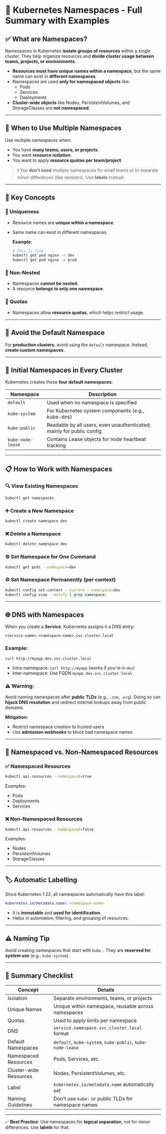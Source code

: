 
# 🧱 Kubernetes Namespaces - Full Summary with Examples

## ✅ What are Namespaces?

Namespaces in Kubernetes **isolate groups of resources** within a single cluster. They help organize resources and **divide cluster usage between teams, projects, or environments**.

- **Resources must have unique names within a namespace**, but the same name can exist in **different namespaces**.
- Namespaces are used **only for namespaced objects** like:
  - Pods
  - Services
  - Deployments
- **Cluster-wide objects** like Nodes, PersistentVolumes, and StorageClasses are **not namespaced**.

---

## 🚀 When to Use Multiple Namespaces

Use multiple namespaces when:
- You have **many teams, users, or projects**.
- You want **resource isolation**.
- You want to apply **resource quotas per team/project**.

> ❗ You **don’t need** multiple namespaces for small teams or to separate minor differences (like versions). Use **labels** instead.

---

## 🧠 Key Concepts

### 🔹 Uniqueness
- Resource names are **unique within a namespace**.
- Same name can exist in different namespaces.
  
  **Example:**
  ```bash
  # This is fine
  kubectl get pod nginx -n dev
  kubectl get pod nginx -n prod
  ```

### 🔹 Non-Nested
- Namespaces **cannot be nested**.
- A resource **belongs to only one namespace**.

### 🔹 Quotas
- Namespaces allow **resource quotas**, which helps restrict usage.

---

## 🚫 Avoid the Default Namespace

For **production clusters**, avoid using the `default` namespace. Instead, **create custom namespaces**.

---

## 🧰 Initial Namespaces in Every Cluster

Kubernetes creates these **four default namespaces**:

| Namespace         | Description |
|------------------|-------------|
| `default`         | Used when no namespace is specified |
| `kube-system`     | For Kubernetes system components (e.g., kube-dns) |
| `kube-public`     | Readable by all users, even unauthenticated; mainly for public config |
| `kube-node-lease` | Contains Lease objects for node heartbeat tracking |

---

## 📋 How to Work with Namespaces

### 🔍 View Existing Namespaces
```bash
kubectl get namespaces
```

### ➕ Create a New Namespace
```bash
kubectl create namespace dev
```

### ❌ Delete a Namespace
```bash
kubectl delete namespace dev
```

### ⚙️ Set Namespace for One Command
```bash
kubectl get pods --namespace=dev
```

### ⚙️ Set Namespace Permanently (per context)
```bash
kubectl config set-context --current --namespace=dev
kubectl config view --minify | grep namespace:
```

---

## 🌐 DNS with Namespaces

When you create a **Service**, Kubernetes assigns it a DNS entry:

```
<service-name>.<namespace-name>.svc.cluster.local
```

### Example:

```bash
curl http://myapp.dev.svc.cluster.local
```

- Intra-namespace: `curl http://myapp` (works if you're in `dev`)
- Inter-namespace: Use FQDN `myapp.dev.svc.cluster.local`

### ⚠️ Warning:
Avoid naming namespaces after **public TLDs** (e.g., `.com`, `.org`). Doing so can **hijack DNS resolution** and redirect internal lookups away from public domains.

**Mitigation:**
- Restrict namespace creation to trusted users
- Use **admission webhooks** to block bad namespace names

---

## 🧾 Namespaced vs. Non-Namespaced Resources

### ✅ Namespaced Resources
```bash
kubectl api-resources --namespaced=true
```

Examples:
- Pods
- Deployments
- Services

### ❌ Non-Namespaced Resources
```bash
kubectl api-resources --namespaced=false
```

Examples:
- Nodes
- PersistentVolumes
- StorageClasses

---

## 🏷️ Automatic Labelling

Since Kubernetes 1.22, all namespaces automatically have this label:
```yaml
kubernetes.io/metadata.name: <namespace-name>
```

- It is **immutable** and **used for identification**.
- Helps in automation, filtering, and grouping of resources.

---

## ⚠️ Naming Tip

Avoid creating namespaces that start with `kube-`. They are **reserved for system use** (e.g., `kube-system`).

---

## 📌 Summary Checklist

| Concept                         | Details                                                                 |
|--------------------------------|-------------------------------------------------------------------------|
| Isolation                      | Separate environments, teams, or projects                              |
| Unique Names                   | Unique within namespace, reusable across namespaces                    |
| Quotas                         | Used to apply limits per namespace                                     |
| DNS                            | `service.namespace.svc.cluster.local` format                          |
| Default Namespaces             | `default`, `kube-system`, `kube-public`, `kube-node-lease`            |
| Namespaced Resources           | Pods, Services, etc.                                                   |
| Cluster-wide Resources         | Nodes, PersistentVolumes, etc.                                        |
| Label                          | `kubernetes.io/metadata.name` automatically set                       |
| Naming Guidelines              | Don't use `kube-` or public TLDs for namespace names                  |

---

✅ **Best Practice**: Use namespaces for **logical separation**, not for minor differences. Use **labels** for that.

```
